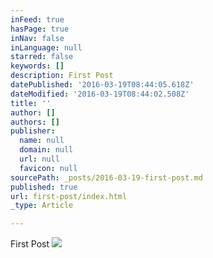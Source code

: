```yaml
---
inFeed: true
hasPage: true
inNav: false
inLanguage: null
starred: false
keywords: []
description: First Post
datePublished: '2016-03-19T08:44:05.618Z'
dateModified: '2016-03-19T08:44:02.508Z'
title: ''
author: []
authors: []
publisher:
  name: null
  domain: null
  url: null
  favicon: null
sourcePath: _posts/2016-03-19-first-post.md
published: true
url: first-post/index.html
_type: Article

---
```

First Post
![](https://the-grid-user-content.s3-us-west-2.amazonaws.com/61a1ecaa-ca55-41cb-9034-1c47824cafae.jpg)